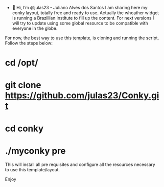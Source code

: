 - 👋 Hi, I’m @julas23 - Juliano Alves dos Santos
I am sharing here my conky layout, totally free and ready to use.
Actually the wheather widget is running a Brazillian institute to fill up the content.
For next versions I will try to update using some global resource to be compatible with everyone in the globe.


For now, the best way to use this template, is cloning and running the script. Follow the steps below:

# cd /opt/
# git clone https://github.com/julas23/Conky.git
# cd conky
# ./myconky pre

This will install all pre requisites and configure all the resources necessary to use this template/layout.


Enjoy

